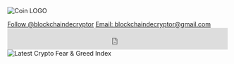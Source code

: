 ![Coin LOGO](https://user-images.githubusercontent.com/83810180/117419359-53aa4e00-aed1-11eb-9f27-5eb571fd8a7d.jpg)
<html>
<head>
      <script async defer src="https://buttons.github.io/buttons.js"></script>
</head>
<body>
      <a class="github-button" href="https://github.com/blockchaindecryptor" data-size="large" aria-label="Follow @blockchaindecryptor on GitHub">Follow @blockchaindecryptor</a>
</body>  
<body>
      <a class="github-button" href="mailto:blockchaindecryptor@gmail.com" data-icon="octicon-comment-discussion" data-size="large" aria-label="Discuss ntkme/github-buttons on GitHub">Email: blockchaindecryptor@gmail.com</a>
</body> 
<div>
      <iframe id="twitter-widget-0" scrolling="no" frameborder="0" allowtransparency="true" allowfullscreen="true" class="twitter-follow-button twitter-follow-button-rendered"                 style="position: static; visibility: visible; width: 500px; height: 50px;" title="Twitter Follow Button"                            
            src="https://platform.twitter.com/widgets/follow_button.06c6ee58c3810956b7509218508c7b56.en.html#dnt=false&amp;id=twitter-widget-         
            0&amp;lang=en&amp;screen_name=ChainDecryptor&amp;show_count=true&amp;show_screen_name=true&amp;size=l&amp;time=1624569343375" data-screen-name="ChainDecryptor">
      </iframe>
</div>
      

<body>
      <img src="https://alternative.me/crypto/fear-and-greed-index.png" alt="Latest Crypto Fear & Greed Index" />
</body>
</html>
